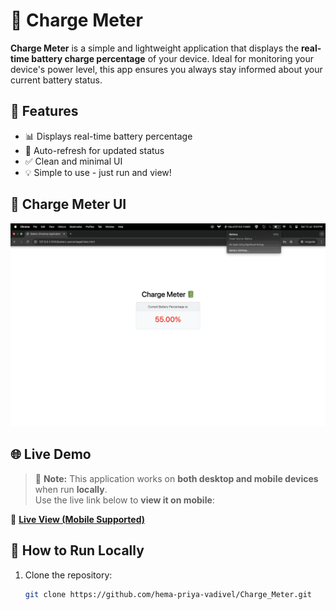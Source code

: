 # 🔋 Charge Meter

**Charge Meter** is a simple and lightweight application that displays the **real-time battery charge percentage** of your device. Ideal for monitoring your device's power level, this app ensures you always stay informed about your current battery status.

## 🚀 Features

- 📊 Displays real-time battery percentage
- 🔄 Auto-refresh for updated status
- ✅ Clean and minimal UI
- 💡 Simple to use - just run and view!

## 📸 Charge Meter UI

![Charge Meter UI](assets/image-1.png)

## 🌐 Live Demo

> 📱 **Note:** This application works on **both desktop and mobile devices** when run **locally**.  
> Use the live link below to **view it on mobile**:

🔗 [**Live View (Mobile Supported)**](https://hema-priya-vadivel.github.io/Charge_Meter/)


## 🚀 How to Run Locally

1. Clone the repository:
   
   ```bash
   git clone https://github.com/hema-priya-vadivel/Charge_Meter.git
